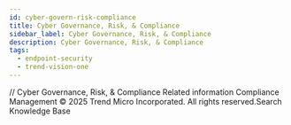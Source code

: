 ```yaml
---
id: cyber-govern-risk-compliance
title: Cyber Governance, Risk, & Compliance
sidebar_label: Cyber Governance, Risk, & Compliance
description: Cyber Governance, Risk, & Compliance
tags:
  - endpoint-security
  - trend-vision-one
---
```


/*<![CDATA[*/ $('#title').html($('meta[name=map-description]').attr('content')); /*]]>*/ Cyber Governance, Risk, & Compliance Related information Compliance Management © 2025 Trend Micro Incorporated. All rights reserved.Search Knowledge Base